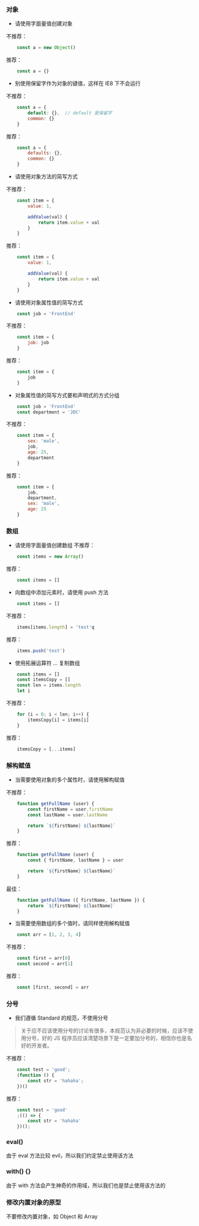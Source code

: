 ### 对象
* 请使用字面量值创建对象

不推荐：
```javascript
    const a = new Object()
```
推荐：
```javascript
    const a = {}
```
* 别使用保留字作为对象的键值，这样在 IE8 下不会运行

不推荐：
```javascript
    const a = {
        default: {},  // default 是保留字
        common: {}
    }
```
推荐：
```javascript
    const a = {
        defaults: {},
        common: {}
    }
```

* 请使用对象方法的简写方式

不推荐：
```javascript
    const item = {
        value: 1,

        addValue(val) {
            return item.value + val
        }
    }
```
推荐：
```javascript
    const item = {
        value: 1,

        addValue(val) {
            return item.value + val
        }
    }
```
* 请使用对象属性值的简写方式

```javascript
    const job = 'FrontEnd'
```
不推荐：
```javascript
    const item = {
        job: job
    }
```
推荐：
```javascript
    const item = {
        job
    }
```
* 对象属性值的简写方式要和声明式的方式分组

```javascript
    const job = 'FrontEnd'
    const department = 'JDC'
```
不推荐：
```javascript
    const item = {
        sex: 'male',
        job,
        age: 25,
        department
    }
```
推荐：
```javascript
    const item = {
        job,
        department,
        sex: 'male',
        age: 25
    }
```

### 数组
* 请使用字面量值创建数组
不推荐：
```javascript
    const items = new Array()
```
推荐：
``` javascript
    const items = []
```
* 向数组中添加元素时，请使用 push 方法
```javascript
    const items = []
```
不推荐：
```javascript
    items[items.length] = 'test'q
```
推荐：
``` javascript
    items.push('test')
```
* 使用拓展运算符 ... 复制数组

```javascript
    const items = []
    const itemsCopy = []
    const len = items.length
    let i
```
不推荐：
```javascript
    for (i = 0; i < len; i++) {
        itemsCopy[i] = items[i]
    }
```
推荐：
```javascript
    itemsCopy = [...items]
```

### 解构赋值
* 当需要使用对象的多个属性时，请使用解构赋值

不推荐：
```javascript
    function getFullName (user) {
        const firstName = user.firstName
        const lastName = user.lastName

        return `${firstName} ${lastName}`
    }
```
推荐：
```javascript
    function getFullName (user) {
        const { firstName, lastName } = user

        return `${firstName} ${lastName}`
    }
```
最佳：
```javascript
    function getFullName ({ firstName, lastName }) {
        return `${firstName} ${lastName}`
    }
```
* 当需要使用数组的多个值时，请同样使用解构赋值

```javascript
    const arr = [1, 2, 3, 4]
```
不推荐：
```javascript
    const first = arr[0]
    const second = arr[1]
```
推荐：
```javascript
    const [first, second] = arr
```

### 分号
* 我们遵循 Standard 的规范，不使用分号

> 关于应不应该使用分号的讨论有很多，本规范认为非必要的时候，应该不使用分号，好的 JS 程序员应该清楚场景下是一定要加分号的，相信你也是名好的开发者。

不推荐：
```javascript
    const test = 'good';
    (function () {
        const str = 'hahaha';
    })()
```
推荐：
```javascript
    const test = 'good'
    ;(() => {
        const str = 'hahaha'
    })();
```

### eval()
由于 eval 方法比较 evil，所以我们约定禁止使用该方法

### with() {}
由于 with 方法会产生神奇的作用域，所以我们也是禁止使用该方法的

### 修改内置对象的原型
不要修改内置对象，如 Object 和 Array